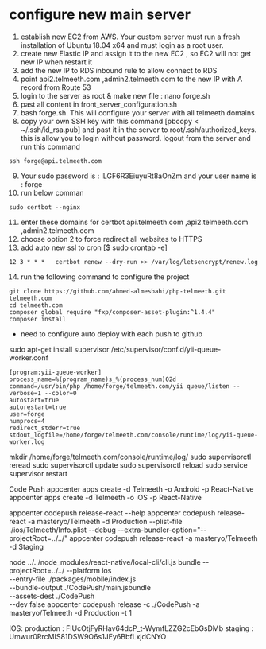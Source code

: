 # configure new main server

1. establish new EC2 from AWS. Your custom server must run a fresh installation of Ubuntu 18.04 x64 and must login as a root user.
2. create new Elastic IP and assign it to the new EC2 , so EC2 will not get new IP when restart it
3. add the new IP to RDS inbound rule to allow connect to RDS
4. point api2.telmeeth.com ,admin2.telmeeth.com to the new IP with A record from Route 53
5. login to the server as root & make new file : nano forge.sh
6. past all content in front_server_configuration.sh
7. bash forge.sh. This will configure your server with all telmeeth domains
8. copy your own SSH key with this command [pbcopy < ~/.ssh/id_rsa.pub] and past it in the server to
   root/.ssh/authorized_keys. this is allow you to login without password. logout from the server and run this command

```
ssh forge@api.telmeeth.com
```

9. Your sudo password is : lLGF6R3EiuyuRt8aOnZm and your user name is : forge
10. run below comman

```
sudo certbot --nginx
```

11. enter these domains for certbot api.telmeeth.com ,api2.telmeeth.com ,admin2.telmeeth.com
12. choose option 2 to force redirect all websites to HTTPS
13. add auto new ssl to cron [$ sudo crontab -e]

```
12 3 * * *   certbot renew --dry-run >> /var/log/letsencrypt/renew.log
```

14. run the following command to configure the project

```
git clone https://github.com/ahmed-almesbahi/php-telmeeth.git telmeeth.com
cd telmeeth.com
composer global require "fxp/composer-asset-plugin:^1.4.4"
composer install
```

- need to configure auto deploy with each push to github

sudo apt-get install supervisor
/etc/supervisor/conf.d/yii-queue-worker.conf

```
[program:yii-queue-worker]
process_name=%(program_name)s_%(process_num)02d
command=/usr/bin/php /home/forge/telmeeth.com/yii queue/listen --verbose=1 --color=0
autostart=true
autorestart=true
user=forge
numprocs=4
redirect_stderr=true
stdout_logfile=/home/forge/telmeeth.com/console/runtime/log/yii-queue-worker.log
```

mkdir /home/forge/telmeeth.com/console/runtime/log/
sudo supervisorctl reread
sudo supervisorctl update
sudo supervisorctl reload
sudo service supervisor restart

Code Push
appcenter apps create -d Telmeeth -o Android -p React-Native
appcenter apps create -d Telmeeth -o iOS -p React-Native

appcenter codepush release-react --help
appcenter codepush release-react -a masteryo/Telmeeth -d Production --plist-file ./ios/Telmeeth/Info.plist --debug --extra-bundler-option="--projectRoot=../../"
appcenter codepush release-react -a masteryo/Telmeeth -d Staging

node ../../node_modules/react-native/local-cli/cli.js bundle --projectRoot=../../ --platform ios \
--entry-file ./packages/mobile/index.js \
--bundle-output ./CodePush/main.jsbundle \
--assets-dest ./CodePush \
--dev false
appcenter codepush release -c ./CodePush -a masteryo/Telmeeth -d Production -t 1

IOS:
production : FlUcOtjFyRHav64dcP_t-WymfLZZG2cEbGsDMb
staging : Umwur0RrcMIS81DSW9O6s1JEy6BbfLxjdCNYO
